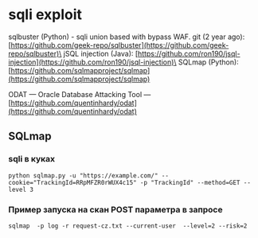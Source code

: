 # sqli exploit

sqlbuster (Python) - sqli union based with bypass WAF. git (2 year ago): [https://github.com/geek-repo/sqlbuster](https://github.com/geek-repo/sqlbuster)\
jSQL injection (Java): [https://github.com/ron190/jsql-injection](https://github.com/ron190/jsql-injection)\
SQLmap (Python): [https://github.com/sqlmapproject/sqlmap](https://github.com/sqlmapproject/sqlmap)

ODAT — Oracle Database Attacking Tool — [https://github.com/quentinhardy/odat](https://github.com/quentinhardy/odat)

## SQLmap

### sqli в куках

```
python sqlmap.py -u "https://example.com/" --cookie="TrackingId=RRpMFZR0rWUX4c15" -p "TrackingId" --method=GET --level 3
```

### Пример запуска на скан POST параметра в запросе

```
sqlmap  -p log -r request-cz.txt --current-user  --level=2 --risk=2
```
